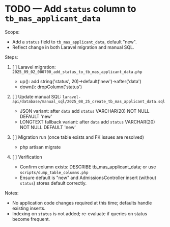 # TODO — Add `status` column to `tb_mas_applicant_data`

Scope:
- Add a `status` field to `tb_mas_applicant_data`, default "new".
- Reflect change in both Laravel migration and manual SQL.

Steps:
1. [ ] Laravel migration: `2025_09_02_000700_add_status_to_tb_mas_applicant_data.php`
   - up(): add string('status', 20)->default('new')->after('data')
   - down(): dropColumn('status')

2. [ ] Update manual SQL: `laravel-api/database/manual_sql/2025_08_25_create_tb_mas_applicant_data.sql`
   - JSON variant: after `data` add `status` VARCHAR(20) NOT NULL DEFAULT 'new'
   - LONGTEXT fallback variant: after `data` add `status` VARCHAR(20) NOT NULL DEFAULT 'new'

3. [ ] Migration run (once table exists and FK issues are resolved)
   - php artisan migrate

4. [ ] Verification
   - Confirm column exists: DESCRIBE tb_mas_applicant_data; or use `scripts/dump_table_columns.php`
   - Ensure default is "new" and AdmissionsController insert (without `status`) stores default correctly.

Notes:
- No application code changes required at this time; defaults handle existing inserts.
- Indexing on `status` is not added; re-evaluate if queries on status become frequent.
